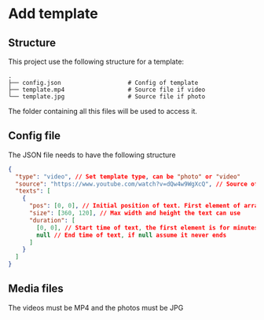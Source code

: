 # Add template

## Structure
This project use the following structure for a template:

    .
    ├── config.json                   # Config of template
    ├── template.mp4                  # Source file if video
    └── template.jpg                  # Source file if photo

The folder containing all this files will be used to access it.

## Config file
The JSON file needs to have the following structure
```json
{
  "type": "video", // Set template type, can be "photo" or "video"
  "source": "https://www.youtube.com/watch?v=dQw4w9WgXcQ", // Source of template, not used yet
  "texts": [
    {
      "pos": [0, 0], // Initial position of text. First element of array is for the x axis and the second one is for the y axis.
      "size": [360, 120], // Max width and height the text can use
      "duration": [
        [0, 0], // Start time of text, the first element is for minutes and the second one is for seconds
        null // End time of text, if null assume it never ends
      ]
    }
  ]
}
```

## Media files
The videos must be MP4 and the photos must be JPG
